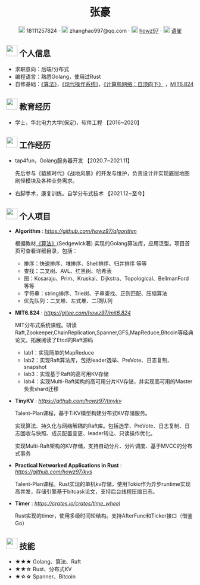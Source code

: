  <center>
     <h1>张豪</h1>
     <div>
         <span>
             <img src="assets/phone-solid.svg" width="18px">
             18111257824
         </span>
         ·
         <span>
             <img src="assets/envelope-solid.svg" width="18px">
             zhanghao997@qq.com
         </span>
         ·
         <span>
             <img src="assets/github-brands.svg" width="18px">
             <a href="https://github.com/howz97">howz97</a>
         </span>
         ·
         <span>
             <img src="assets/rss-solid.svg" width="18px">
             <a href="https://www.yuque.com/howz97">语雀</a>
         </span>
     </div>
 </center>

 ## <img src="assets/info-circle-solid.svg" width="30px"> 个人信息 

 - 求职意向：后端/分布式
 - 编程语言：熟悉Golang，使用过Rust
 - 自修基础：[《算法》](https://book.douban.com/subject/19952400/)，[《现代操作系统》](https://book.douban.com/subject/27096665/)，[《计算机网络：自顶向下》](https://book.douban.com/subject/30280001/)  ，[MIT6.824](https://pdos.csail.mit.edu/6.824/schedule.html)

## <img src="assets/graduation-cap-solid.svg" width="30px"> 教育经历

- 学士，华北电力大学(保定)，软件工程 【2016~2020】

## <img src="assets/briefcase-solid.svg" width="30px"> 工作经历

- tap4fun，Golang服务器开发 【2020.7~2021.11】

   先后参与《猿族时代》《战地风暴》的开发与维护，负责设计并实现底层地图刷怪模块及各种业务需求。

- 右脚手术，康复训练。自学分布式技术 【2021.12~至今】

## <img src="assets/project-diagram-solid.svg" width="30px"> 个人项目

- **Algorithm** : *https://github.com/howz97/algorithm*

  根据教材[《算法》](https://book.douban.com/subject/19952400/)(Sedgewick著) 实现的Golang算法库，应用泛型。项目首页可查看详细目录，包括：
  - 排序：快速排序、堆排序、Shell排序、归并排序 等等
  - 查找：二叉树、AVL、红黑树、哈希表
  - 图：Kosaraju、Prim、Kruskal、Dijkstra、Topological、BellmanFord 等等
  - 字符串：string排序、Trie树、子串查找、正则匹配、压缩算法
  - 优先队列：二叉堆、左式堆、二项队列

- **MIT6.824** : *https://gitee.com/howz97/mit6.824*

  MIT分布式系统课程。研读Raft,Zookeeper,ChainReplication,Spanner,GFS,MapReduce,Bitcoin等经典论文。拓展阅读了Etcd的Raft源码
  - lab1：实现简单的MapReduce
  - lab2：实现Raft算法库，包括leader选举、PreVote、日志复制、snapshot
  - lab3：实现基于Raft的高可用KV存储
  - lab4：实现Multi-Raft架构的高可用分片KV存储，并实现高可用的Master负责shard迁移

- **TinyKV** : *https://github.com/howz97/tinykv*

  Talent-Plan课程，基于TiKV模型构建分布式KV存储服务。
  
  实现算法、持久化与网络解耦的Raft库。包括选举、PreVote、日志复制、日志回收与快照、成员配置变更、leader转让、只读操作优化。
  
  实现Multi-Raft架构的KV存储，支持自动分片、分片调度、基于MVCC的分布式事务

- **Practical Networked Applications in Rust** : *https://github.com/howz97/kvs*
  
  Talent-Plan课程。Rust实现的单机kv存储，使用Tokio作为异步runtime实现高并发，存储引擎基于bitcask论文，支持后台线程压缩日志。

- **Timer** : *https://crates.io/crates/time_wheel*
  
  Rust实现的timer，使用多级时间轮结构。支持AfterFunc和Ticker接口（借鉴Go）

## <img src="assets/tools-solid.svg" width="30px"> 技能

- ★★★ Golang、算法、Raft
- ★★☆ Rust、分布式KV
- ★☆☆ Spanner、Bitcoin
